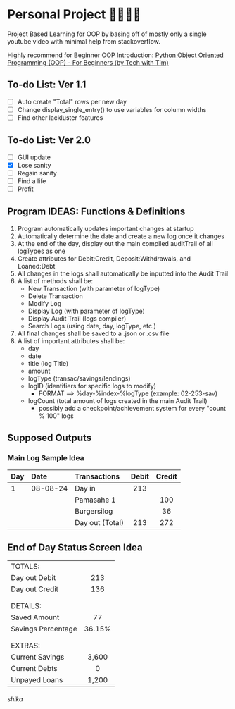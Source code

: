 # Personal Project 🦌🦌🦌🦌

Project Based Learning for OOP by basing off of mostly only a single youtube video with minimal help from stackoverflow.

Highly recommend for Beginner OOP Introduction: [Python Object Oriented Programming (OOP) - For Beginners (by Tech with Tim)](https://www.youtube.com/watch?v=JeznW_7DlB0)

## To-do List: Ver 1.1

- [ ] Auto create "Total" rows per new day
- [ ] Change display_single_entry() to use variables for column widths
- [ ] Find other lackluster features

## To-do List: Ver 2.0

- [ ] GUI update
- [x] Lose sanity
- [ ] Regain sanity
- [ ] Find a life
- [ ] Profit

## Program IDEAS: Functions & Definitions

1. Program automatically updates important changes at startup
2. Automatically determine the date and create a new log once it changes
3. At the end of the day, display out the main compiled auditTrail of all logTypes as one
4. Create attributes for Debit:Credit, Deposit:Withdrawals, and Loaned:Debt
5. All changes in the logs shall automatically be inputted into the Audit Trail
6. A list of methods shall be:  
      - New Transaction (with parameter of logType)  
      - Delete Transaction  
      - Modify Log  
      - Display Log (with parameter of logType)  
      - Display Audit Trail (logs compiler)  
      - Search Logs (using date, day, logType, etc.)  
7. All final changes shall be saved to a .json or .csv file
8. A list of important attributes shall be:  
      - day  
      - date  
      - title (log Title)  
      - amount  
      - logType (transac/savings/lendings)  
      - logID (identifiers for specific logs to modify)  
        - FORMAT ==> %day-%index-%logType (example: 02-253-sav)  
      - logCount (total amount of logs created in the main Audit Trail)  
        - possibly add a checkpoint/achievement system for every "count % 100" logs  

## Supposed Outputs

### Main Log Sample Idea

| Day | Date     | Transactions    | Debit   | Credit   |
| --- | :------- | :-------------- | :-----: | :------: |
| 1   | 08-08-24 | Day in          | 213     |          |
|     |          | Pamasahe 1      |         | 100      |
|     |          | Burgersilog     |         | 36       |
|     |          | Day out (Total) | 213     | 272      |

## End of Day Status Screen Idea

<!-- <code> -->

|                    |         |
| :----------------- | :-----: |
| TOTALS:            |         |
| Day out Debit      | 213     |
| Day out Credit     | 136     |
|                    |         |
|                    |         |
| DETAILS:           |         |
| Saved Amount       | 77      |
| Savings Percentage | 36.15%  |
|                    |         |
|                    |         |
| EXTRAS:            |         |
| Current Savings    | 3,600   |
| Current Debts      | 0       |
| Unpayed Loans      | 1,200   |

<!-- </code> -->
###### shika
